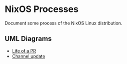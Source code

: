 # NixOS Processes

Document some process of the NixOS Linux distribution.

## UML Diagrams

* [Life of a PR][Life of a PR diagram]
* [Channel update][Channel update]

[Life of a PR diagram]: http://www.plantuml.com/plantuml/uml/ZPLlRzem4CRVvrFSn1j0QjMk_sYOc5PMhPN6LhNR-jfnBec7iJFRAKNYm-yS9n1OMmqfKcpkpZy_VivvLngMBnXK5d-XSO8pUPk1Lb7aX9C8tyJpzmSuWAyYGz0PC2WhAS7WdmgjYw9rBpr6dXslRrQfOMiQdnvTZFZH-ejmHPNuYTpWQZrZGZbwqFYfPI4ShgTQEIEIoccQZ7Q7rZ7Z8e3U-vFH-Sbv_50b2-50uHBkxe7bLCewM33hq41YcEB5EABupRe0yVGsXli0Ii1FWd8penV0TKfxMHAB3JaxAmF5biZyuZkl098bAE463JOJ2UFp9JCfn3_Bb3caoWkYxDl1f8deuFXVfisyUQtfhbD1QtAjCf43Bv3FxQGJ6lRPJRXYLd2YaiWi_bV6ZAcAIUYdcW_0aHIlnuiC-XrnWwem72hnhEt1S3ZyE01XeRz2IwKARFEQbJuBMqgs0b942PMFctzH4cbVwK4xLgd8taH-nAJGUWvEa-EkjDcMKYaiqEIj_li7rvuNaB_8k_shIiZK8vC5KJNq7xYMsiIzR7HsV7ev8J1GsctdW-4cVfFHlWVYHqOc96fWPMdq4vCsi6sTSAUzBz5QbfF95EbFXCz0AQGFrvMnE7a1rHScqMZF6gHMULVg6gyLSAUJQgOPcsFZxr3vNrdUDkekoRHWAaVRjZYchw3iWGJpX51wX29nHDhnIIDuF9MQ375t7rYjqsNKceJoGbQqjKbx0Nog1VU9eMTtL--DBiyky2oUUNUqCKstTNgmSNZ1R2r9gOqBNMrVj7Rjngb1hzWcFf1tNTsYxhXv3p3-GRBEhQzDuc-EPnpI0whFQgvHIdZmDs1zuIMrZN_hPBpTL1oydQ8HJym9hUnudu3EMcgMDkbKJ6ICE-lRYZEwEWxhlZvi-cj34LIwfeEewiBx_UCRfbOesZkzkcDQDJgaZUN2buIJ30hbIx1rL2xSvZhlGD7BNm00
[Channel update]: http://www.plantuml.com/plantuml/uml/rPDFYzim4CNl_XGFUaa2MTXhSbZQ5DfJikosz2nBOrkrh17wmsuW7xwohInk0mkbfvuybfvcVcyqYZeQmb6_dfwnnQ4Jrf91Saf42bNejNN2Ym6ra7thELbrOCCU7zGzoUQ-gYubkdmzAoykLHMYyB426lPz_W3ZCOT7yfgLbiAOyxIi6wm-sZD-SesGfAGGccGUrj01gpE5DM97Tf82kszUjorvEC-ILFA4o0KJSgOE-qcS0yBAydh-iqetrsX6AMmGhT3sFK9FZaGi15T_XUSn6JCLRYcWyJpWYuvTglUBatZfT6xkwZ39e2YIZAIAnKm8ot7sUaEuw5-kTgINgK-RZTMlhc_3Blfa-yrcNnGBSPP_Ijeek7nb8kCjDGlJe_2xComKwacVhqqtGiOmjbOAsT5ThiRXZdrxpJ4YljNwC-7lc5mWjvA7MbjIVqVxjd4SKs5WbSnxNlxLJ4xmb2porCTIvQR6ZRzayx3NXhPXo4Fpl_aRjmVoBLNL_CHEdqyx_EZou7R2ERBeoDF3A5v8S_WB
